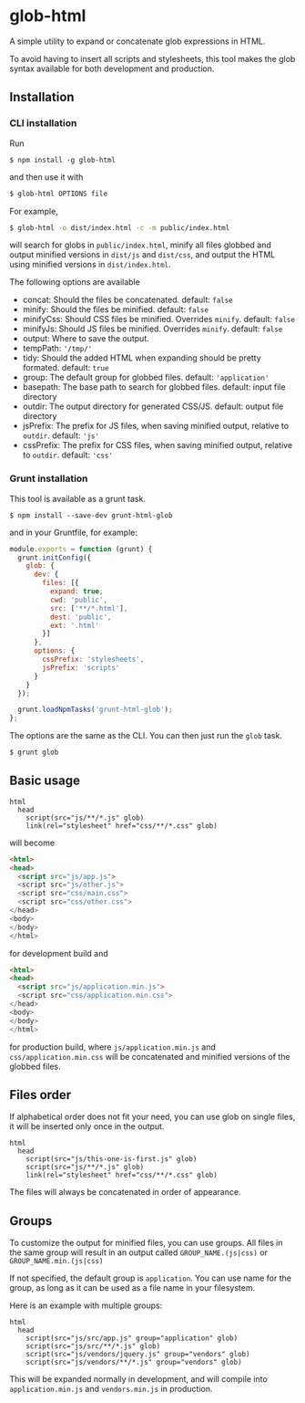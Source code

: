 # glob-html

A simple utility to expand or concatenate
glob expressions in HTML.

To avoid having to insert all scripts and stylesheets,
this tool makes the glob syntax available for both
development and production.

## Installation

### CLI installation

Run

```
$ npm install -g glob-html
```

and then use it with

```sh
$ glob-html OPTIONS file
```

For example,

```sh
$ glob-html -o dist/index.html -c -m public/index.html
```

will search for globs in `public/index.html`,
minify all files globbed and output minified versions
in `dist/js` and `dist/css`, and output the
HTML using minified versions in `dist/index.html`.

The following options are available

* concat: Should the files be concatenated. default: `false`
* minify: Should the files be minified. default: `false`
* minifyCss: Should CSS files be minified. Overrides `minify`. default: `false`
* minifyJs: Should JS files be minified. Overrides `minify`. default: `false`
* output: Where to save the output.
* tempPath: `'/tmp/'`
* tidy: Should the added HTML when expanding should be pretty formated. default: `true`
* group: The default group for globbed files. default: `'application'`
* basepath: The base path to search for globbed files. default: input file directory
* outdir: The output directory for generated CSS/JS. default: output file directory
* jsPrefix: The prefix for JS files, when saving minified output, relative to `outdir`. default: `'js'`
* cssPrefix: The prefix for CSS files, when saving minified output, relative to `outdir`. default: `'css'`

### Grunt installation

This tool is available as a grunt task.

```
$ npm install --save-dev grunt-html-glob
```

and in your Gruntfile, for example:

```javascript
module.exports = function (grunt) {
  grunt.initConfig({
    glob: {
      dev: {
        files: [{
          expand: true,
          cwd: 'public',
          src: ['**/*.html'],
          dest: 'public',
          ext: '.html'
        }]
      },
      options: {
        cssPrefix: 'stylesheets',
        jsPrefix: 'scripts'
      }
    }
  });

  grunt.loadNpmTasks('grunt-html-glob');
};
```

The options are the same as the CLI.
You can then just run the `glob` task.

```sh
$ grunt glob
```

## Basic usage

```slim
html
  head
    script(src="js/**/*.js" glob)
    link(rel="stylesheet" href="css/**/*.css" glob)
```

will become

```html
<html>
<head>
  <script src="js/app.js">
  <script src="js/other.js">
  <script src="css/main.css">
  <script src="css/other.css">
</head>
<body>
</body>
</html>
```

for development build and

```html
<html>
<head>
  <script src="js/application.min.js">
  <script src="css/application.min.css">
</head>
<body>
</body>
</html>
```

for production build, where `js/application.min.js` and
`css/application.min.css` will be concatenated and
minified versions of the globbed files.

## Files order

If alphabetical order does not fit your need, you can
use glob on single files, it will be inserted only once in the output.

```slim
html
  head
    script(src="js/this-one-is-first.js" glob)
    script(src="js/**/*.js" glob)
    link(rel="stylesheet" href="css/**/*.css" glob)
```

The files will always be concatenated in order of appearance.

## Groups

To customize the output for minified files, you can use groups.
All files in the same group will result in an output
called `GROUP_NAME.(js|css)` or `GROUP_NAME.min.(js|css)`

If not specified, the default group is `application`.
You can use name for the group, as long as it can be used as a file
name in your filesystem.

Here is an example with multiple groups:

```slim
html
  head
    script(src="js/src/app.js" group="application" glob)
    script(src="js/src/**/*.js" glob)
    script(src="js/vendors/jquery.js" group="vendors" glob)
    script(src="js/vendors/**/*.js" group="vendors" glob)
```

This will be expanded normally in development,
and will compile into `application.min.js` and `vendors.min.js`
in production.
